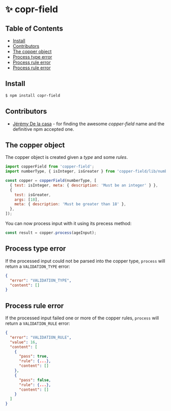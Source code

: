 # ✨ copr-field

## Table of Contents

- [Install](#install)
- [Contributors](#contributors)
- [The copper object](#the-copper-object)
- [Process type error](#process-type-error)
- [Process rule error](#process-rule-error)
- [Process rule error](#process-rule-error)

## Install

```bash
$ npm install copr-field
```

## Contributors

- [Jérémy De la casa](https://github.com/jeremydelacasa) - for finding the awesome _copper-field_ name and the definitive npm accepted one.

## The copper object

The copper object is created given a _type_ and some _rules_.

```js
import copperField from 'copper-field';
import numberType, { isInteger, isGreater } from 'copper-field/lib/number';

const copper = copperField(numberType, [
  { test: isInteger, meta: { description: 'Must be an integer' } },
  {
    test: isGreater,
    args: [18],
    meta: { description: 'Must be greater than 18' },
  },
]);
```

You can now process input with it using its precess method:

```js
const result = copper.process(ageInput);
```

## Process type error

If the processed input could not be parsed into the copper type, `process` will return a `VALIDATION_TYPE` error:

```json
{
  "error": "VALIDATION_TYPE",
  "content": []
}
```

## Process rule error

If the processed input failed one or more of the copper rules, `process` will return a `VALIDATION_RULE` error:

```json
{
  "error": "VALIDATION_RULE",
  "value": 16,
  "content": [
    {
      "pass": true,
      "rule": {...},
      "content": []
    },
    {
      "pass": false,
      "rule": {...},
      "content": []
    }
  ]
}
```
